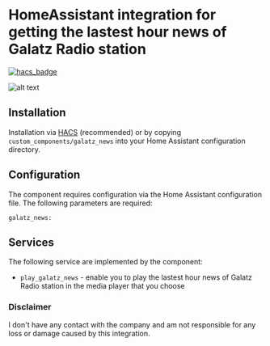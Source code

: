 # HomeAssistant integration for getting the lastest hour news of Galatz Radio station

[![hacs_badge](https://img.shields.io/badge/HACS-Custom-orange.svg)](https://github.com/custom-components/hacs)

![alt text]([https://www.tami4.co.il/sites/default/files/2021-04/edge%2B_white_left_552x820.png](https://upload.wikimedia.org/wikipedia/he/thumb/3/30/GaltzLogo.svg/1200px-GaltzLogo.svg.png))


## Installation

Installation via [HACS](https://hacs.xyz/) (recommended) or by copying `custom_components/galatz_news` into your Home Assistant configuration directory.

## Configuration

The component requires configuration via the Home Assistant configuration file. The following parameters are required:

    galatz_news:

## Services

The following service are implemented by the component:
- `play_galatz_news` - enable you to play the lastest hour news of Galatz Radio station in the media player that you choose

### Disclaimer
I don't have any contact with the company and am not responsible for any loss or damage caused by this integration.
